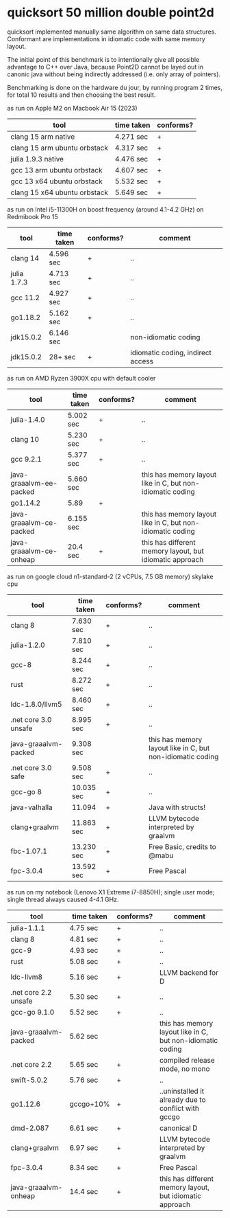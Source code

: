 quicksort 50 million double point2d
====================================

quicksort implemented manually same algorithm on same data structures. Conformant are implementations in idiomatic code with same memory layout.

The initial point of this benchmark is to intentionally give all possible advantage to C++ over Java, because Point2D cannot be layed out in canonic java without being indirectly addressed (i.e. only array of pointers).

Benchmarking is done on the hardware du jour, by running program 2 times, for total 10 results and then choosing the best result.

as run on Apple M2 on Macbook Air 15 (2023)

tool | time taken |  conforms? 
-----|------------|----------
clang 15 arm native |4.271 sec | + 
clang 15 arm ubuntu orbstack |4.317 sec | + 
julia 1.9.3 native |4.476 sec | + 
gcc 13 arm ubuntu orbstack |4.607 sec | + 
gcc 13 x64 ubuntu orbstack |5.532 sec | + 
clang 15 x64 ubuntu orbstack |5.649 sec | + 


as run on Intel i5-11300H on boost frequency (around 4.1-4.2 GHz) on Redmibook Pro 15

tool | time taken |  conforms? | comment
-----|------------|----------|------
clang 14 |4.596 sec | + |..
julia 1.7.3 |4.713 sec | + |..
gcc 11.2 |4.927 sec | + |..
go1.18.2 |5.162 sec | + | ..
jdk15.0.2 |6.146 sec |   | non-idiomatic coding
jdk15.0.2 |28+ sec | +  | idiomatic coding, indirect access


as run on AMD Ryzen 3900X cpu with default cooler

tool | time taken |  conforms? | comment
-----|------------|----------|------
julia-1.4.0 | 5.002 sec | + | ..
clang 10 |5.230 sec | + |..
gcc 9.2.1 |5.377 sec | + |..
java-graaalvm-ee-packed | 5.660 sec |  | this has memory layout like in C, but non-idiomatic coding
go1.14.2 |5.89 | + | 
java-graaalvm-ce-packed | 6.155 sec |  | this has memory layout like in C, but non-idiomatic coding
java-graaalvm-ce-onheap | 20.4 sec | + | this has different memory layout, but idiomatic approach


as run on google cloud n1-standard-2 (2 vCPUs, 7.5 GB memory) skylake cpu

tool | time taken |  conforms? | comment
-----|------------|----------|------
clang 8 |7.630 sec | + |..
julia-1.2.0 | 7.810 sec | + | ..
gcc-8 |8.244 sec | + | ..
rust |8.272 sec | + | ..
ldc-1.8.0/llvm5 |8.460 sec | + | ..
.net core 3.0 unsafe |8.995 sec | + | ..
java-graaalvm-packed | 9.308 sec |  | this has memory layout like in C, but non-idiomatic coding
.net core 3.0 safe |9.508 sec | + | ..
gcc-go 8  |10.035 sec | + | ..
java-valhalla | 11.094 | + | Java with structs!
clang+graalvm  |11.863 sec | + | LLVM bytecode interpreted by graalvm
fbc-1.07.1 | 13.230 sec | + | Free Basic, credits to @mabu
fpc-3.0.4 | 13.592 sec | + | Free Pascal


as run on my notebook (Lenovo X1 Extreme i7-8850H); single user mode; single thread always caused 4-4.1 GHz.

tool | time taken |  conforms? | comment
-----|------------|----------|------
julia-1.1.1 | 4.75 sec | + | ..
clang 8 |4.81 sec | + |..
gcc-9 |4.93 sec | + | ..
rust |5.08 sec | + | ..
ldc-llvm8 |5.16 sec | + | LLVM backend for D
.net core 2.2 unsafe |5.30 sec | + | ..
gcc-go 9.1.0  |5.52 sec | + | ..
java-graaalvm-packed | 5.62 sec |  | this has memory layout like in C, but non-idiomatic coding
.net core 2.2 |5.65 sec | + | compiled release mode, no mono
swift-5.0.2  |5.76 sec | + | .. 
go1.12.6 |gccgo+10% | + | ..uninstalled it already due to conflict with gccgo
dmd-2.087  |6.61 sec| + | canonical D
clang+graalvm  |6.97 sec | + | LLVM bytecode interpreted by graalvm
fpc-3.0.4 | 8.34 sec | + | Free Pascal
java-graaalvm-onheap | 14.4 sec | + | this has different memory layout, but idiomatic approach



